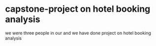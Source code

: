 # capstone-project on hotel booking analysis
we were three people in our and we have done project on hotel booking analysis 
